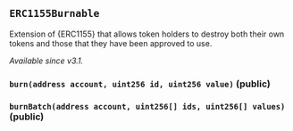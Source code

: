 ## `ERC1155Burnable`



Extension of {ERC1155} that allows token holders to destroy both their
own tokens and those that they have been approved to use.

_Available since v3.1._


### `burn(address account, uint256 id, uint256 value)` (public)





### `burnBatch(address account, uint256[] ids, uint256[] values)` (public)






